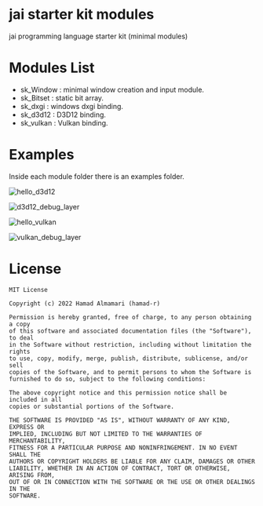 # jai starter kit modules
jai programming language starter kit (minimal modules)

# Modules List
* sk_Window : minimal window creation and input module.
* sk_Bitset : static bit array.
* sk_dxgi   : windows dxgi binding.
* sk_d3d12  : D3D12 binding.
* sk_vulkan : Vulkan binding.

# Examples
Inside each module folder there is an examples folder.

![hello_d3d12](https://raw.githubusercontent.com/hamad-r/jai_sk/master/screenshots/hello_d3d12.PNG)

![d3d12_debug_layer](https://raw.githubusercontent.com/hamad-r/jai_sk/master/screenshots/d3d12_debug_layer.PNG)

![hello_vulkan](https://raw.githubusercontent.com/hamad-r/jai_sk/master/screenshots/hello_vulkan.PNG)

![vulkan_debug_layer](https://raw.githubusercontent.com/hamad-r/jai_sk/master/screenshots/vulkan_debug_layer.PNG)

# License
```
MIT License

Copyright (c) 2022 Hamad Almamari (hamad-r)

Permission is hereby granted, free of charge, to any person obtaining a copy
of this software and associated documentation files (the "Software"), to deal
in the Software without restriction, including without limitation the rights
to use, copy, modify, merge, publish, distribute, sublicense, and/or sell
copies of the Software, and to permit persons to whom the Software is
furnished to do so, subject to the following conditions:

The above copyright notice and this permission notice shall be included in all
copies or substantial portions of the Software.

THE SOFTWARE IS PROVIDED "AS IS", WITHOUT WARRANTY OF ANY KIND, EXPRESS OR
IMPLIED, INCLUDING BUT NOT LIMITED TO THE WARRANTIES OF MERCHANTABILITY,
FITNESS FOR A PARTICULAR PURPOSE AND NONINFRINGEMENT. IN NO EVENT SHALL THE
AUTHORS OR COPYRIGHT HOLDERS BE LIABLE FOR ANY CLAIM, DAMAGES OR OTHER
LIABILITY, WHETHER IN AN ACTION OF CONTRACT, TORT OR OTHERWISE, ARISING FROM,
OUT OF OR IN CONNECTION WITH THE SOFTWARE OR THE USE OR OTHER DEALINGS IN THE
SOFTWARE.
```
